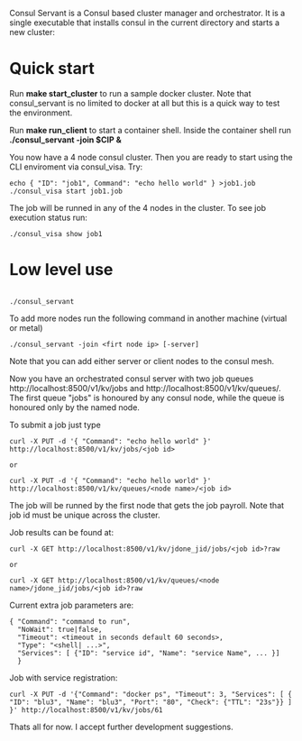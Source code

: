Consul Servant is a Consul based cluster manager and orchestrator. It is a single executable that
installs consul in the current directory and starts a new cluster:

# Quick start
Run **make start_cluster** to run a sample docker cluster. Note that consul_servant is no limited to docker at all
but this is a quick way to test the environment.

Run **make run_client** to start a container shell. Inside the container shell run **./consul_servant -join $CIP &**

You now have a 4 node consul cluster. Then you are ready to start using the CLI enviroment via consul_visa. Try:

```
echo { "ID": "job1", Command": "echo hello world" } >job1.job
./consul_visa start job1.job

```

The job will be runned in any of the 4 nodes in the cluster. To see job execution status run:

```
./consul_visa show job1
```


# Low level use


```

./consul_servant

```

To add more nodes run the following command in another machine (virtual or metal)

```
./consul_servant -join <firt node ip> [-server]
```

Note that you can add either server or client nodes to the consul mesh.

Now you have an orchestrated consul server with two job queues http://localhost:8500/v1/kv/jobs and 
http://localhost:8500/v1/kv/queues/<node name>. The first queue "jobs" is honoured by any consul node, while
the <node name> queue is honoured only by the named node.

To submit a job just type

```
curl -X PUT -d '{ "Command": "echo hello world" }' http://localhost:8500/v1/kv/jobs/<job id>

or 

curl -X PUT -d '{ "Command": "echo hello world" }' http://localhost:8500/v1/kv/queues/<node name>/<job id>
```

The job will be runned by the first node that gets the job payroll. Note that job id must be unique across the cluster.

Job results can be found at:

```
curl -X GET http://localhost:8500/v1/kv/jdone_jid/jobs/<job id>?raw

or

curl -X GET http://localhost:8500/v1/kv/queues/<node name>/jdone_jid/jobs/<job id>?raw
```

Current extra job parameters are:

```
{ "Command": "command to run", 
  "NoWait": true|false, 
  "Timeout": <timeout in seconds default 60 seconds>,
  "Type": "<shell| ...>",
  "Services": [ {"ID": "service id", "Name": "service Name", ... }]
  }
```

Job with service registration:

```
curl -X PUT -d '{"Command": "docker ps", "Timeout": 3, "Services": [ { "ID": "blu3", "Name": "blu3", "Port": "80", "Check": {"TTL": "23s"}} ] }' http://localhost:8500/v1/kv/jobs/61
```

Thats all for now. I accept further development suggestions. 
